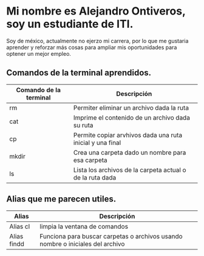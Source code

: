 # Mi nombre es Alejandro Ontiveros, soy un estudiante de ITI. 

Soy de méxico, actualmente no ejerzo mi carrera, por lo que me gustaria aprender y reforzar más cosas para ampliar mis oportunidades para optener un mejor empleo.


## Comandos de la terminal aprendidos.

| Comando de la terminal | Descripción |
| -- | -- |
| rm | Permiter eliminar un archivo dada la ruta |
| cat | Imprime el contenido de un archivo dada su ruta |
| cp | Permite copiar arvhivos dada una ruta inicial y una final |
| mkdir | Crea una carpeta dado un nombre para esa carpeta |
| ls | Lista los archivos de la carpeta actual o de la ruta dada |

## Alias que me parecen utiles.

| Alias | Descripción |
| -- | -- |
| Alias cl | limpia la ventana de comandos |
| Alias findd | Funciona para buscar carpetas o archivos usando nombre o iniciales del archivo |


<!--
**Alej94/Alej94** is a ✨ _special_ ✨ repository because its `README.md` (this file) appears on your GitHub profile.

Here are some ideas to get you started:

- 🔭 I’m currently working on ...
- 🌱 I’m currently learning ...
- 👯 I’m looking to collaborate on ...
- 🤔 I’m looking for help with ...
- 💬 Ask me about ...
- 📫 How to reach me: ...
- 😄 Pronouns: ...
- ⚡ Fun fact: ...
-->
